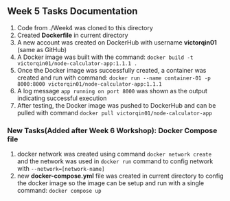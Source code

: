 ## Week 5 Tasks Documentation
1. Code from ./Week4 was cloned to this directory
2. Created **Dockerfile** in current directory
3. A new account was created on DockerHub with username **victorqin01** (same as GitHub)
4. A Docker image was built with the command: `docker build -t victorqin01/node-calculator-app:1.1.1 .`
5. Once the Docker image was successfully created, a container was created and run with command: `docker run --name container-01 -p 8000:8000 victorqin01/node-calculator-app:1.1.1` 
6. A log message `app running on port 8000` was shown as the output indicating successful execution
7. After testing, the Docker image was pushed to DockerHub and can be pulled with command `docker pull victorqin01/node-calculator-app`

### New Tasks(Added after Week 6 Workshop): Docker Compose file
1. docker network was created using command `docker network create` and the network was used in `docker run` command to config network with `--network=[network-name]` 
2. new **docker-compose.yml** file was created in current directory to config the docker image so the image can be setup and run with a single command: `docker compose up`
